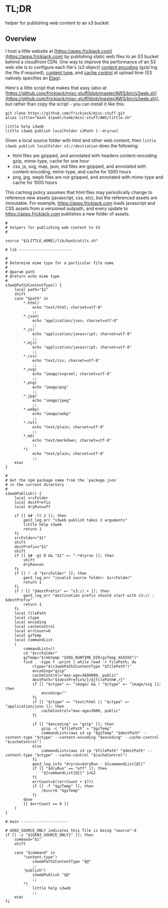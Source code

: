 # TL;DR

helper for publishing web content to an s3 bucket

## Overview

I host a little website at [https://apps.frickjack.com](https://apps.frickjack.com) by publishing static web files to an S3 bucket behind a cloudfront CDN.  One way to improve the performance of an S3 web site is to configure each file's (s3 object) [content encoding](https://developer.mozilla.org/en-US/docs/Web/HTTP/Headers/Content-Encoding) (gzip'ing the file if required), [content type](https://developer.mozilla.org/en-US/docs/Web/HTTP/Headers/Content-Type), and [cache control](https://developer.mozilla.org/en-US/docs/Web/HTTP/Headers/Cache-Control) at upload time (S3 natively specifies an [Etag](https://developer.mozilla.org/en-US/docs/Web/HTTP/Headers/ETag)).

Here's a little script that makes that easy (also at [https://github.com/frickjack/misc-stuff/blob/master/AWS/bin/s3web.sh](https://github.com/frickjack/misc-stuff/blob/master/AWS/bin/s3web.sh)), but rather than copy the script - you can install it like this:

```
git clone https://github.com/frickjack/misc-stuff.git
alias little="bash $(pwd)/Code/misc-stuff/AWS/little.sh"

little help s3web
little s3web publish localFolder s3Path [--dryrun]
```

Given a local source folder with html and other web content, then `little s3web publish localFolder s3://destiation` does the following:
* html files are gzipped, and annotated with headers content-encoding gzip, mime-type, cache for one hour
* css, js, svg, map, json, md files are gzipped, and annotated with content-encoding, mime-type, and cache for 1000 hours
* png, jpg, wepb files are not gzipped, and annotated with mime-type and cache for 1000 hours

This caching policy assumes that html files may periodically change to reference new assets (javascript, css, etc), but the referenced assets are immutable.  For example, https://apps.frickjack.com loads javascript and CSS assets from a versioned subpath, and every update to https://apps.frickjack.com publishes a new folder of assets.

```
#
# helpers for publishing web content to S3
#

source "${LITTLE_HOME}/lib/bash/utils.sh"

# lib ------------------------

#
# Determine mime type for a particular file name
#
# @param path
# @return echo mime type
#
s3webPath2ContentType() {
    local path="$1"
    shift
    case "$path" in
        *.html)
            echo "text/html; charset=utf-8"
            ;;
        *.json)
            echo "application/json; charset=utf-8"
            ;;
        *.js)
            echo "application/javascript; charset=utf-8"
            ;;
        *.mjs)
            echo "application/javascript; charset=utf-8"
            ;;
        *.css)
            echo "text/css; charset=utf-8"
            ;;
        *.svg)
            echo "image/svg+xml; charset=utf-8"
            ;;
        *.png)
            echo "image/png"
            ;;
        *.jpg)
            echo "image/jpeg"
            ;;
        *.webp)
            echo "image/webp"
            ;;
        *.txt)
            echo "text/plain; charset=utf-8"
            ;;
        *.md)
            echo "text/markdown; charset=utf-8"
            ;;
        *)
            echo "text/plain; charset=utf-8"
            ;;
    esac
}

#
# Get the npm package name from the `package.json`
# in the current directory
#
s3webPublish() {
    local srcFolder
    local destPrefix
    local dryRun=off

    if [[ $# -lt 2 ]]; then
        gen3_log_err "s3web publish takes 2 arguments"
        little help s3web
        return 1
    fi
    srcFolder="$1"
    shift
    destPrefix="$1"
    shift
    if [[ $# -gt 0 && "$1" =~ ^-*dryrun ]]; then
        shift
        dryRun=on
    fi
    if [[ ! -d "$srcFolder" ]]; then
        gen3_log_err "invalid source folder: $srcFolder"
        return 1
    fi
    if ! [[ "$destPrefix" =~ ^s3://.+ ]]; then
        gen3_log_err "destination prefix should start with s3:// : $destPrefix"
        return 1
    fi
    local filePath
    local ctype
    local encoding
    local cacheControl
    local errCount=0
    local gzTemp
    local commandList
    (
        commandList=()
        cd "$srcFolder"
        gzTemp="$(mktemp "$XDG_RUNTIME_DIR/gzTemp_XXXXXX")"
        find . -type f -print | while read -r filePath; do
            ctype="$(s3webPath2ContentType "$filePath")"
            encoding="gzip"
            cacheControl="max-age=3600000, public"
            destPath="${destPrefix%/}/${filePath#./}"
            if [[ "$ctype" =~ ^image/ && ! "$ctype" =~ ^image/svg ]]; then
                encoding=""
            fi
            if [[ "$ctype" =~ ^text/html || "$ctype" =~ ^application/json ]]; then
                cacheControl="max-age=3600, public"
            fi

            if [[ "$encoding" == "gzip" ]]; then
                gzip -c "$filePath" > "$gzTemp"
                commandList=(aws s3 cp "$gzTemp" "$destPath" --content-type "$ctype" --content-encoding "$encoding" --cache-control "$cacheControl")
            else
                commandList=(aws s3 cp "$filePath" "$destPath" --content-type "$ctype" --cache-control "$cacheControl")
            fi
            gen3_log_info "dryrun=$dryRun - ${commandList[@]}"
            if [[ "$dryRun" == "off" ]]; then
                "${commandList[@]}" 1>&2
            fi
            errCount=$((errCount + $?))
            if [[ -f "$gzTemp" ]]; then
                /bin/rm "$gzTemp"
            fi
        done
        [[ $errCount == 0 ]]
    )
}

# main ---------------------

# GEN3_SOURCE_ONLY indicates this file is being "source"'d
if [[ -z "${GEN3_SOURCE_ONLY}" ]]; then
    command="$1"
    shift

    case "$command" in
        "content-type")
            s3webPath2ContentType "$@"
            ;;
        "publish")
            s3webPublish "$@"
            ;;
        *)
            little help s3web
            ;;
    esac
fi

```

